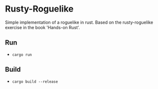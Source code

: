 # Rusty-Roguelike

Simple implementation of a roguelike in rust. Based on the rusty-roguelike exercise in the book 'Hands-on Rust'.

## Run
- `cargo run`

## Build
- `cargo build --release`